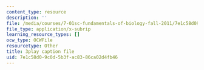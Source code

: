 ```yaml
---
content_type: resource
description: ''
file: /media/courses/7-01sc-fundamentals-of-biology-fall-2011/7e1c58d09c0d5b3fac8386ca02d4fb46_PzY0MWEEE6U.vtt
file_type: application/x-subrip
learning_resource_types: []
ocw_type: OCWFile
resourcetype: Other
title: 3play caption file
uid: 7e1c58d0-9c0d-5b3f-ac83-86ca02d4fb46
---
```

